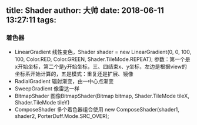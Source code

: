 title: Shader
author: 大帅
date: 2018-06-11 13:27:11
tags:
---
### 着色器
- LinearGradient 
      线性变色，Shader shader = new LinearGradient(0, 0, 100, 100, Color.RED,
      Color.GREEN, Shader.TileMode.REPEAT);
      参数：第一个是x开始坐标，第二个是y开始坐标，三、四结束x、y坐标，左边是根据view的坐标系开始计算的，五是模式：重复还是扩展、镜像
- RadialGradient
		辐射渐变，由一中心点渐变
- SweepGradient 
		像雷达一样
- BitmapShader 
		图像BitmapShader(Bitmap bitmap, Shader.TileMode tileX, Shader.TileMode tileY)
- ComposeShader
		多个着色器组合使用
        new ComposeShader(shader1, shader2, PorterDuff.Mode.SRC_OVER);  
